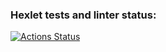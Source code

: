 ### Hexlet tests and linter status:
[![Actions Status](https://github.com/Epsont/python-project-49/workflows/hexlet-check/badge.svg)](https://github.com/Epsont/python-project-49/actions)